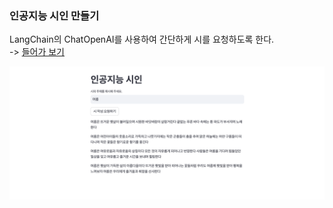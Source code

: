 ### 인공지능 시인 만들기
LangChain의 ChatOpenAI를 사용하여 간단하게 시를 요청하도록 한다.  
-> [들어가 보기](https://langchain-practice-poet.streamlit.app/)

![streamlit_result](<files/CleanShot 2023-08-26 at 15.52.43@2x.png>)
